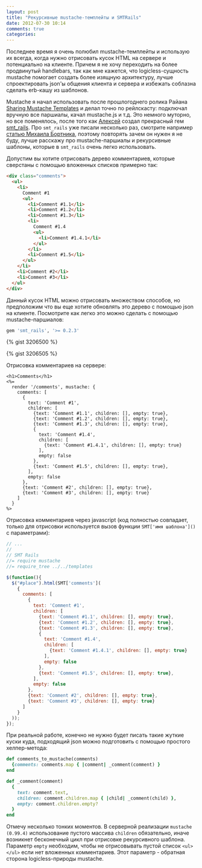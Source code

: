 ```yaml
---
layout: post
title: "Рекурсивные mustache-темплейты и SMTRails"
date: 2012-07-30 10:14
comments: true
categories: 
---
```

Последнее время я очень полюбил mustache-темплейты и использую их всегда, когда нужно отрисовать кусок HTML на сервере и потенциально
на клиенте. Причем я не хочу переходить на более продвинутый handlebars, так как мне кажется, что logicless-сущность mustache
помогает создать более изящную архитектуру, лучше спроектировать json'ы общения клиента и сервера и избежать соблазна сделать
erb-кашу из шаблонов.

Mustache я начал использовать после прошлогоднего ролика Райана
[Sharing Mustache Templates](http://railscasts.com/episodes/295-sharing-mustache-templates) и делал
точно по рейлскасту: подключал вручную все паршиалы, качал mustache.js и т.д. Это немного муторно, но все поменялось,
после того как [Алексей](https://twitter.com/leopard_me/) создал прекрасный гем [smt_rails](https://github.com/railsware/smt_rails).
Про `smt_rails` уже писали несколько раз, смотрите например
[статью Михаила Бортника](http://vessi.github.com/blog/2012/07/13/niemnogho-o-sovmiestnykh-shablonakh/), поэтому повторять зачем он нужен
я не буду, лучше расскажу про mustache-паршиалы и рекурсивные шаблоны, которые в `smt_rails` очень легко использовать.

Допустим вы хотите отрисовать дерево комментариев, которые сверстаны с помощью вложенных списков примерно так:

``` html
<div class="comments">
  <ul>
    <li>
      Comment #1
      <ul>
        <li>Comment #1.1</li>
        <li>Comment #1.2</li>
        <li>Comment #1.3</li>
        <li>
          Comment #1.4
          <ul>
            <li>Comment #1.4.1</li>
          </ul>
        </li>
        <li>Comment #1.5</li>
      </ul>
    </li>
    <li>Comment #2</li>
    <li>Comment #3</li>
  </ul>
</div>
```

Данный кусок HTML можно отрисовать множеством способов, но предположим что вы еще хотите обновлять
это дерево с помощью json на клиенте. Посмотрите как легко это можно сделать с помощью mustache-паршиалов:

``` ruby Gemfile
gem 'smt_rails', '>= 0.2.3'
```

{% gist 3206500 %}

{% gist 3206505 %}

Отрисовка комментариев на сервере:

``` erb
<h1>Comments</h1>
<%=
  render '/comments', mustache: {
    comments: [
      {
        text: 'Comment #1',
        children: [
          {text: 'Comment #1.1', children: [], empty: true},
          {text: 'Comment #1.2', children: [], empty: true},
          {text: 'Comment #1.3', children: [], empty: true},
          {
            text: 'Comment #1.4',
            children: [
              {text: 'Comment #1.4.1', children: [], empty: true}
            ],
            empty: false
          },
          {text: 'Comment #1.5', children: [], empty: true},
        ],
        empty: false 
      },
      {text: 'Comment #2', children: [], empty: true},
      {text: 'Comment #3', children: [], empty: true}
    ]
  }
%>
```

Отрисовка комментариев через javascript (код полностью совпадает, только для отрисовки используется вызов 
функции `SMT['имя шаблона']()` с параметрами):

``` javascript app/assets/javascripts/application.js
// ...
//
// SMT Rails
//= require mustache
//= require_tree ../../templates

$(function(){
  $("#place").html(SMT['comments'](
    {
      comments: [
        {
          text: 'Comment #1',
          children: [
            {text: 'Comment #1.1', children: [], empty: true},
            {text: 'Comment #1.2', children: [], empty: true},
            {text: 'Comment #1.3', children: [], empty: true},
            {
              text: 'Comment #1.4',
              children: [
                {text: 'Comment #1.4.1', children: [], empty: true}
              ],
              empty: false
            },
            {text: 'Comment #1.5', children: [], empty: true},
          ],
          empty: false 
        },
        {text: 'Comment #2', children: [], empty: true},
        {text: 'Comment #3', children: [], empty: true}
      ]
    }
  ));
});
```

При реальной работе, конечно не нужно будет писать такие жуткие куски куда, подходящий json можно подготовить с помощью
простого хелпер-метода:

``` ruby
def comments_to_mustache(comments)
  {comments: comments.map { |comment| _comment(comment) }
end

def _comment(comment)
  {
    text: comment.text,
    children: comment.children.map { |child| _comment(child) },
    empty: comment.children.empty?
  }
end
```

Отмечу несколько тонких моментов. В серверной реализации `mustache (0.99.4)` использование пустого массива `children` обязательно, иначе
возникнет бесконечный цикл при отрисовке рекурсивного шаблона. Параметр `empty` необходим, чтобы не отрисовывать пустой список
`<ul></ul>` если нет вложенных комментариев. Этот параметр - обратная сторона logicless-природы mustache.
